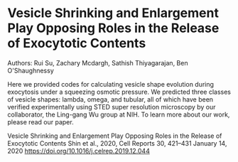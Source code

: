 # Vesicle Shrinking and Enlargement Play Opposing Roles in the Release of Exocytotic Contents

Authors: Rui Su, Zachary Mcdargh, Sathish Thiyagarajan, Ben O'Shaughnessy

Here we provided codes for calculating vesicle shape evolution during exocytosis under a squeezing osmotic pressure. We predicted three classes of vesicle shapes: lambda, omega, and tubular, all of which have been verified experimentally using STED super resolution microscopy by our collaborator, the Ling-gang Wu group at NIH. To learn more about our work, please read our paper. 

Vesicle Shrinking and Enlargement Play Opposing Roles in the Release of Exocytotic Contents
Shin et al., 2020, Cell Reports 30, 421–431 January 14, 2020
https://doi.org/10.1016/j.celrep.2019.12.044
